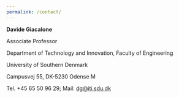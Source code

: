 ```yaml
---
permalink: /contact/
---
```



**Davide Giacalone**

Associate Professor

Department of Technology and Innovation, Faculty of Engineering

University of Southern Denmark

Campusvej 55, DK-5230 Odense M


Tel.	+45 65 50 96 29; Mail: dg@iti.sdu.dk
